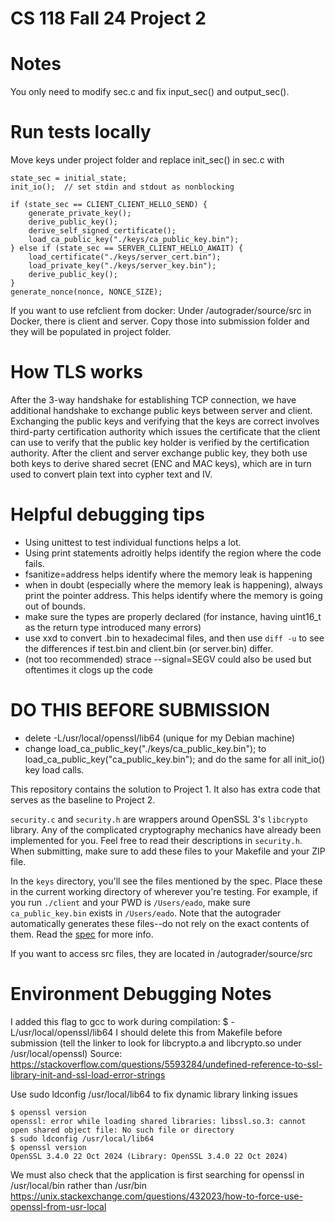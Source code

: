 # CS 118 Fall 24 Project 2

# Notes
You only need to modify sec.c and fix input_sec() and output_sec().

# Run tests locally
Move keys under project folder and replace init_sec() in sec.c with
```shell
state_sec = initial_state;
init_io();  // set stdin and stdout as nonblocking

if (state_sec == CLIENT_CLIENT_HELLO_SEND) {
    generate_private_key(); 
    derive_public_key(); 
    derive_self_signed_certificate(); 
    load_ca_public_key("./keys/ca_public_key.bin"); 
} else if (state_sec == SERVER_CLIENT_HELLO_AWAIT) { 
    load_certificate("./keys/server_cert.bin"); 
    load_private_key("./keys/server_key.bin"); 
    derive_public_key(); 
} 
generate_nonce(nonce, NONCE_SIZE);
```

If you want to use refclient from docker:
Under /autograder/source/src in Docker, there is client and server. Copy those into submission folder and they will be populated in project folder.

# How TLS works
After the 3-way handshake for establishing TCP connection, we have additional handshake to exchange public keys between server and client. 
Exchanging the public keys and verifying that the keys are correct involves third-party certification authority which issues the certificate that the client can use
to verify that the public key holder is verified by the certification authority.
After the client and server exchange public key, they both use both keys to derive shared secret (ENC and MAC keys), which are in turn used to convert plain text into cypher text and IV. 


# Helpful debugging tips
- Using unittest to test individual functions helps a lot.
- Using print statements adroitly helps identify the region where the code fails.
- fsanitize=address helps identify where the memory leak is happening
- when in doubt (especially where the memory leak is happening), always print the pointer address. This helps identify where the memory is going out of bounds.
- make sure the types are properly declared (for instance, having uint16_t as the return type introduced many errors)
- use xxd to convert .bin to hexadecimal files, and then use `diff -u` to see the differences if test.bin and client.bin (or server.bin) differ.
- (not too recommended) strace --signal=SEGV could also be used but oftentimes it clogs up the code


# DO THIS BEFORE SUBMISSION
- delete -L/usr/local/openssl/lib64 (unique for my Debian machine)
- change load_ca_public_key("./keys/ca_public_key.bin"); to load_ca_public_key("ca_public_key.bin"); and do the same for all init_io() key load calls.

This repository contains the solution to Project 1. It also has extra code that serves as the baseline to Project 2.

`security.c` and `security.h` are wrappers around OpenSSL 3's `libcrypto` library. Any of the complicated cryptography mechanics have already been implemented for you. Feel free to read their descriptions in `security.h`. When submitting, make sure to add these files to your Makefile and your ZIP file.

In the `keys` directory, you'll see the files mentioned by the spec. Place these in the current working directory of wherever you're testing. For example, if you run `./client` and your PWD is `/Users/eado`, make sure `ca_public_key.bin` exists in `/Users/eado`. Note that the autograder automatically generates these files--do not rely on the exact contents of them. Read the [spec](https://docs.google.com/document/d/1FmEiFnYRwgBep5xgdoXmsTbzCaiUmznaYc6W-SHPtCs) for more info.


If you want to access src files, they are located in /autograder/source/src

# Environment Debugging Notes

I added this flag to gcc to work during compilation:
$ -L/usr/local/openssl/lib64 
I should delete this from Makefile before submission
(tell the linker to look for libcrypto.a and libcrypto.so under /usr/local/openssl)
Source: https://stackoverflow.com/questions/5593284/undefined-reference-to-ssl-library-init-and-ssl-load-error-strings

Use sudo ldconfig /usr/local/lib64 to fix dynamic library linking issues
```shell
$ openssl version
openssl: error while loading shared libraries: libssl.so.3: cannot open shared object file: No such file or directory
$ sudo ldconfig /usr/local/lib64
$ openssl version
OpenSSL 3.4.0 22 Oct 2024 (Library: OpenSSL 3.4.0 22 Oct 2024)
```

We must also check that the application is first searching for openssl in /usr/local/bin rather than /usr/bin
https://unix.stackexchange.com/questions/432023/how-to-force-use-openssl-from-usr-local



